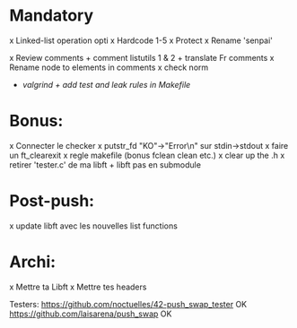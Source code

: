 # Mandatory
x Linked-list operation opti
x Hardcode 1-5
x Protect
x Rename 'senpai'

x Review comments + comment listutils 1 & 2 + translate Fr comments
x Rename node to elements in comments
x check norm
* *valgrind + add test and leak rules in Makefile*


# Bonus:
x Connecter le checker
x putstr_fd "KO"->"Error\n" sur stdin->stdout
x faire un ft_clearexit
x regle makefile (bonus fclean clean etc.)
x clear up the .h
x retirer 'tester.c' de ma libft + libft pas en submodule

# Post-push:
x update libft avec les nouvelles list functions

# Archi:
x Mettre ta Libft
x Mettre tes headers

Testers:
    https://github.com/noctuelles/42-push_swap_tester   OK
    https://github.com/laisarena/push_swap              OK
